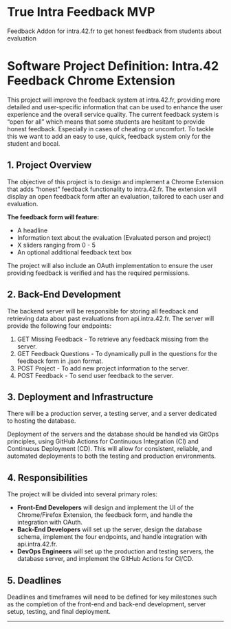# True Intra Feedback MVP


Feedback Addon for intra.42.fr to get honest feedback from students about evaluation

# **Software Project Definition: Intra.42 Feedback Chrome Extension**

This project will improve the feedback system at intra.42.fr, providing more detailed and user-specific information that can be used to enhance the user experience and the overall service quality. The current feedback system is “open for all” which means that some students are hesitant to provide honest feedback. Especially in cases of cheating or uncomfort. To tackle this we want to add an easy to use, quick, feedback system only for the student and bocal.


## **1. Project Overview**

The objective of this project is to design and implement a Chrome Extension that adds “honest” feedback functionality to intra.42.fr. The extension will display an open feedback form after an evaluation, tailored to each user and evaluation.

**The feedback form will feature:**



* A headline
* Information text about the evaluation (Evaluated person and project)
* X sliders ranging from 0 - 5
* An optional additional feedback text box

The project will also include an OAuth implementation to ensure the user providing feedback is verified and has the required permissions.


## **2. Back-End Development**

The backend server will be responsible for storing all feedback and retrieving data about past evaluations from api.intra.42.fr. The server will provide the following four endpoints:



1. GET Missing Feedback - To retrieve any feedback missing from the server.
2. GET Feedback Questions - To dynamically pull in the questions for the feedback form in .json format.
3. POST Project - To add new project information to the server.
4. POST Feedback - To send user feedback to the server.


## **3. Deployment and Infrastructure**

There will be a production server, a testing server, and a server dedicated to hosting the database.

Deployment of the servers and the database should be handled via GitOps principles, using GitHub Actions for Continuous Integration (CI) and Continuous Deployment (CD). This will allow for consistent, reliable, and automated deployments to both the testing and production environments.


## **4. Responsibilities**

The project will be divided into several primary roles:



* **Front-End Developers** will design and implement the UI of the Chrome/Firefox Extension, the feedback form, and handle the integration with OAuth.
* **Back-End Developers** will set up the server, design the database schema, implement the four endpoints, and handle integration with api.intra.42.fr.
* **DevOps Engineers** will set up the production and testing servers, the database server, and implement the GitHub Actions for CI/CD.


## **5. Deadlines**

Deadlines and timeframes will need to be defined for key milestones such as the completion of the front-end and back-end development, server setup, testing, and final deployment.


---
